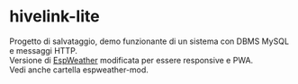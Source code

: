 # hivelink-lite
Progetto di salvataggio, demo funzionante di un sistema con DBMS MySQL e messaggi HTTP.    
Versione di [EspWeather](https://github.com/isdimaggio/espweather/tree/main) modificata per essere responsive e PWA.   
Vedi anche cartella espweather-mod.
